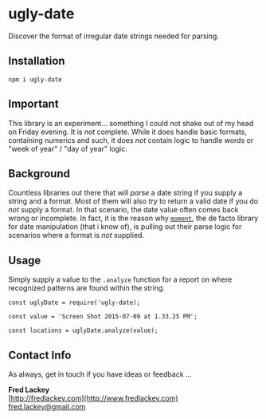 # ugly-date
Discover the format of irregular date strings needed for parsing.

## Installation  

`npm i ugly-date`

## Important  
This library is an experiment... something I could not shake out of my head on Friday evening.  It is _not_ complete.  While it does handle basic formats, containing numerics and such, it does _not_ contain logic to handle words or "week of year" / "day of year" logic.

## Background  
Countless libraries out there that will _parse_ a date string if you supply a string and a format.  Most of them will also _try_ to return a valid date if you do _not_ supply a format.  In that scenario, the date value often comes back wrong or incomplete.  In fact, it is the reason why [`moment`](https://momentjs.com/), the de facto library for date manipulation (that i know of), is pulling out their parse logic for scenarios where a format is _not_ supplied.

## Usage
Simply supply a value to the `.analyze` function for a report on where recognized patterns are found within the string.

```
const uglyDate = require('ugly-date);

const value = 'Screen Shot 2015-07-09 at 1.33.25 PM';

const locations = uglyDate.analyze(value);
```


## Contact Info  
As always, get in touch if you have ideas or feedback ...

**Fred Lackey**  
[http://fredlackey.com](http://www.fredlackey.com)  
[fred.lackey@gmail.com](mailto://fred.lackey@gmail.com)

